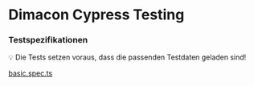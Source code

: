 # Dimacon Cypress Testing

### Testspezifikationen

<aside>
💡 Die Tests setzen voraus, dass die passenden Testdaten geladen sind!
</aside>

[basic.spec.ts](Testspecifications/basic.md)
